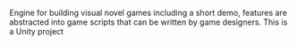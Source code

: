 Engine for building visual novel games including a short demo, features are abstracted into game scripts that can be written by game designers. This is a Unity project
